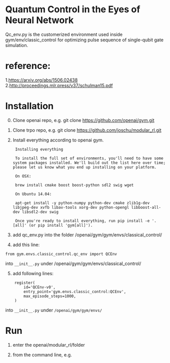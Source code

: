 # Quantum Control in the Eyes of Neural Network

 
Qc_env.py is the customerized environment used inside gym/env/classic_control for optimizing pulse sequence of single-qubit gate simulation. 


# reference:

1.https://arxiv.org/abs/1506.02438
2.http://proceedings.mlr.press/v37/schulman15.pdf


# Installation

0. Clone openai repo, e.g. git clone https://github.com/openai/gym.git
1. Clone trpo repo, e.g. git clone https://github.com/joschu/modular_rl.git

2. Install everything according to openai gym.

        Installing everything

        To install the full set of environments, you'll need to have some system packages installed. We'll build out the list here over time; please let us know what you end up installing on your platform.

        On OSX:

        brew install cmake boost boost-python sdl2 swig wget
        
        On Ubuntu 14.04:

        apt-get install -y python-numpy python-dev cmake zlib1g-dev libjpeg-dev xvfb libav-tools xorg-dev python-opengl libboost-all-dev libsdl2-dev swig
       
        Once you're ready to install everything, run pip install -e '.[all]' (or pip install 'gym[all]').


3.  add qc_env.py into the folder /openai/gym/gym/envs/classical_control/
4.  add this line:

```
from gym.envs.classic_control.qc_env import QCEnv
```

into `__init__.py` under /openai/gym/gym/envs/classical_control/

5.  add following lines: 

```
    register(
        id='QCEnv-v0',
        entry_point='gym.envs.classic_control:QCEnv',
        max_episode_steps=1000,
    )
```

into `__init__.py` under `/openai/gym/gym/envs/`

# Run 

1. enter the openai/modular_rl/folder

2. from the command line, e.g.
  

